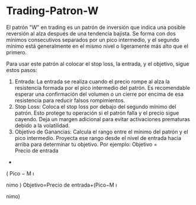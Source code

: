 # Trading-Patron-W
El patrón "W" en trading es un patrón de inversión que indica una posible reversión al alza después de una tendencia bajista. Se forma con dos mínimos consecutivos separados por un pico intermedio, y el segundo mínimo está generalmente en el mismo nivel o ligeramente más alto que el primero.

Para usar este patrón al colocar el stop loss, la entrada, y el objetivo, sigue estos pasos:
1. Entrada:
La entrada se realiza cuando el precio rompe al alza la resistencia formada por el pico intermedio del patrón.
Es recomendable esperar una confirmación del volumen o un cierre por encima de esa resistencia para reducir falsos rompimientos.
2. Stop Loss:
Coloca el stop loss por debajo del segundo mínimo del patrón. Esto protege tu operación si el patrón falla y el precio sigue cayendo.
Deja un margen adicional para evitar activaciones prematuras debido a la volatilidad.
3. Objetivo de Ganancias:
Calcula el rango entre el mínimo del patrón y el pico intermedio.
Proyecta ese rango desde el nivel de entrada hacia arriba para determinar tu objetivo. Por ejemplo:
Objetivo
=
Precio de entrada
+
(
Pico
−
M
ı

nimo
)
Objetivo=Precio de entrada+(Pico−M 
ı

 nimo)
